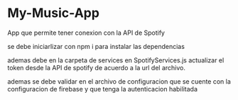 # My-Music-App
 App que permite tener conexion con la API de Spotify
 
 se debe iniciarlizar con npm i para instalar las dependencias
 
 ademas debe en la carpeta de services en SpotifyServices.js actualizar el token desde la API de spotify
 de acuerdo a la url del archivo.
 
 ademas se debe validar en el archivo de configuracion que se cuente con la configuracion de firebase y que tenga 
 la autenticacion habilitada 

